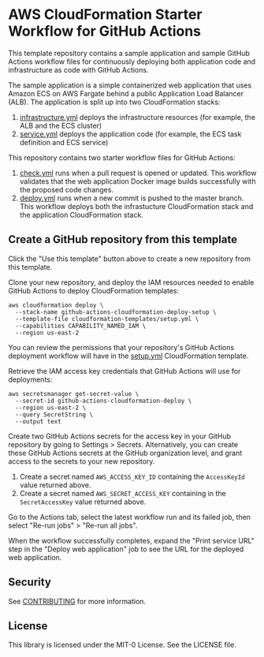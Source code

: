 # AWS CloudFormation Starter Workflow for GitHub Actions

This template repository contains a sample application and sample GitHub Actions workflow files for continuously deploying both application code and infrastructure as code with GitHub Actions.

The sample application is a simple containerized web application that uses Amazon ECS on AWS Fargate behind a public Application Load Balancer (ALB).  The application is split up into two CloudFormation stacks:
1. [infrastructure.yml](cloudformation-templates/infrastructure.yml) deploys the infrastructure resources (for example, the ALB and the ECS cluster)
1. [service.yml](cloudformation-templates/service.yml) deploys the application code (for example, the ECS task definition and ECS service)

This repository contains two starter workflow files for GitHub Actions:
1. [check.yml](.github/workflows/check.yml) runs when a pull request is opened or updated.  This workflow validates that the web application Docker image builds successfully with the proposed code changes.
1. [deploy.yml](.github/workflows/deploy.yml) runs when a new commit is pushed to the master branch.  This workflow deploys both the infrastucture CloudFormation stack and the application CloudFormation stack.

## Create a GitHub repository from this template

Click the "Use this template" button above to create a new repository from this template.

Clone your new repository, and deploy the IAM resources needed to enable GitHub Actions to deploy CloudFormation templates:
```
aws cloudformation deploy \
  --stack-name github-actions-cloudformation-deploy-setup \
  --template-file cloudformation-templates/setup.yml \
  --capabilities CAPABILITY_NAMED_IAM \
  --region us-east-2
```
You can review the permissions that your repository's GitHub Actions deployment workflow will have in the [setup.yml](cloudformation-templates/setup.yml) CloudFormation template.

Retrieve the IAM access key credentials that GitHub Actions will use for deployments:
```
aws secretsmanager get-secret-value \
  --secret-id github-actions-cloudformation-deploy \
  --region us-east-2 \
  --query SecretString \
  --output text
```

Create two GitHub Actions secrets for the access key in your GitHub repository by going to Settings > Secrets.  Alternatively, you can create these GitHub Actions secrets at the GitHub organization level, and grant access to the secrets to your new repository.
1. Create a secret named `AWS_ACCESS_KEY_ID` containing the `AccessKeyId` value returned above.
1. Create a secret named `AWS_SECRET_ACCESS_KEY` containing in the `SecretAccessKey` value returned above.

Go to the Actions tab, select the latest workflow run and its failed job, then select "Re-run jobs" > "Re-run all jobs".

When the workflow successfully completes, expand the "Print service URL" step in the "Deploy web application" job to see the URL for the deployed web application.

## Security

See [CONTRIBUTING](CONTRIBUTING.md#security-issue-notifications) for more information.

## License

This library is licensed under the MIT-0 License. See the LICENSE file.
